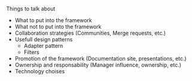 Things to talk about

- What to put into the framework
- What not to put into the framework
- Collaboration strategies (Communities, Merge requests, etc.)
- Usefull design patterns
  * Adapter pattern
  * Filters
- Promotion of the framework (Documentation site, presentations, etc.)
- Ownership and responsability (Manager influence, ownership, etc.)
- Technology choises
